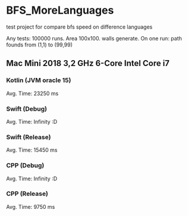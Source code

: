 # BFS_MoreLanguages
test project for compare bfs speed on difference languages 

Any tests: 100000 runs. Area 100x100. walls generate.
On one run: path founds from (1,1) to (99,99)

## Mac Mini 2018 3,2 GHz 6-Core Intel Core i7


### Kotlin (JVM oracle 15)
Avg. Time: 23250 ms

### Swift (Debug)
Avg. Time: Infinity :D
### Swift (Release)
Avg. Time: 15450 ms

### CPP (Debug)
Avg. Time: Infinity :D
### CPP (Release)
Avg. Time: 9750 ms